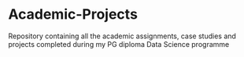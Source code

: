 # Academic-Projects
Repository containing all the academic assignments, case studies and projects completed during my PG diploma Data Science programme 
